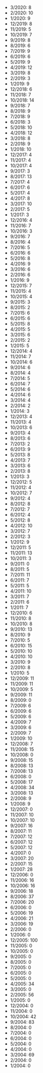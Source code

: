 *  3/2020: 8
*  2/2020: 10
*  1/2020: 9
*  12/2019: 8
*  11/2019: 5
*  10/2019: 7
*  9/2019: 8
*  8/2019: 6
*  7/2019: 9
*  6/2019: 6
*  5/2019: 9
*  4/2019: 12
*  3/2019: 8
*  2/2019: 3
*  1/2019: 9
*  12/2018: 6
*  11/2018: 7
*  10/2018: 14
*  9/2018: 7
*  8/2018: 9
*  7/2018: 9
*  6/2018: 3
*  5/2018: 10
*  4/2018: 12
*  3/2018: 8
*  2/2018: 9
*  1/2018: 10
*  12/2017: 4
*  11/2017: 4
*  10/2017: 4
*  9/2017: 3
*  8/2017: 13
*  7/2017: 4
*  6/2017: 6
*  5/2017: 4
*  4/2017: 8
*  3/2017: 10
*  2/2017: 5
*  1/2017: 3
*  12/2016: 4
*  11/2016: 7
*  10/2016: 3
*  9/2016: 7
*  8/2016: 4
*  7/2016: 5
*  6/2016: 6
*  5/2016: 8
*  4/2016: 9
*  3/2016: 6
*  2/2016: 6
*  1/2016: 9
*  12/2015: 7
*  11/2015: 4
*  10/2015: 4
*  9/2015: 3
*  8/2015: 2
*  7/2015: 6
*  6/2015: 6
*  5/2015: 8
*  4/2015: 5
*  3/2015: 6
*  2/2015: 2
*  1/2015: 5
*  12/2014: 4
*  11/2014: 7
*  10/2014: 6
*  9/2014: 6
*  8/2014: 4
*  7/2014: 5
*  6/2014: 7
*  5/2014: 6
*  4/2014: 6
*  3/2014: 4
*  2/2014: 2
*  1/2014: 3
*  12/2013: 4
*  11/2013: 4
*  10/2013: 6
*  9/2013: 4
*  8/2013: 6
*  7/2013: 2
*  6/2013: 9
*  5/2013: 8
*  4/2013: 7
*  3/2013: 6
*  2/2013: 8
*  1/2013: 3
*  12/2012: 5
*  11/2012: 4
*  10/2012: 7
*  9/2012: 4
*  8/2012: 8
*  7/2012: 7
*  6/2012: 4
*  5/2012: 8
*  4/2012: 10
*  3/2012: 7
*  2/2012: 3
*  1/2012: 9
*  12/2011: 5
*  11/2011: 13
*  10/2011: 3
*  9/2011: 0
*  8/2011: 5
*  7/2011: 11
*  6/2011: 7
*  5/2011: 5
*  4/2011: 10
*  3/2011: 7
*  2/2011: 6
*  1/2011: 7
*  12/2010: 6
*  11/2010: 8
*  10/2010: 8
*  9/2010: 13
*  8/2010: 9
*  7/2010: 5
*  6/2010: 15
*  5/2010: 10
*  4/2010: 10
*  3/2010: 9
*  2/2010: 8
*  1/2010: 5
*  12/2009: 11
*  11/2009: 11
*  10/2009: 5
*  9/2009: 11
*  8/2009: 0
*  7/2009: 6
*  6/2009: 6
*  5/2009: 6
*  4/2009: 7
*  3/2009: 6
*  2/2009: 7
*  1/2009: 10
*  12/2008: 7
*  11/2008: 15
*  10/2008: 0
*  9/2008: 15
*  8/2008: 13
*  7/2008: 13
*  6/2008: 0
*  5/2008: 17
*  4/2008: 34
*  3/2008: 13
*  2/2008: 9
*  1/2008: 9
*  12/2007: 0
*  11/2007: 10
*  10/2007: 10
*  9/2007: 16
*  8/2007: 11
*  7/2007: 12
*  6/2007: 12
*  5/2007: 12
*  4/2007: 0
*  3/2007: 20
*  2/2007: 15
*  1/2007: 28
*  12/2006: 0
*  11/2006: 16
*  10/2006: 16
*  9/2006: 18
*  8/2006: 37
*  7/2006: 20
*  6/2006: 0
*  5/2006: 19
*  4/2006: 21
*  3/2006: 19
*  2/2006: 0
*  1/2006: 0
*  12/2005: 100
*  11/2005: 0
*  10/2005: 0
*  9/2005: 0
*  8/2005: 0
*  7/2005: 0
*  6/2005: 0
*  5/2005: 0
*  4/2005: 34
*  3/2005: 0
*  2/2005: 56
*  1/2005: 0
*  12/2004: 0
*  11/2004: 0
*  10/2004: 42
*  9/2004: 83
*  8/2004: 0
*  7/2004: 0
*  6/2004: 0
*  5/2004: 0
*  4/2004: 0
*  3/2004: 69
*  2/2004: 0
*  1/2004: 0